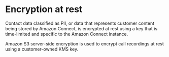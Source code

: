 # Encryption at rest<a name="encryption-at-rest"></a>

Contact data classified as PII, or data that represents customer content being stored by Amazon Connect, is encrypted at rest using a key that is time\-limited and specific to the Amazon Connect instance\.

Amazon S3 server\-side encryption is used to encrypt call recordings at rest using a customer\-owned KMS key\.
